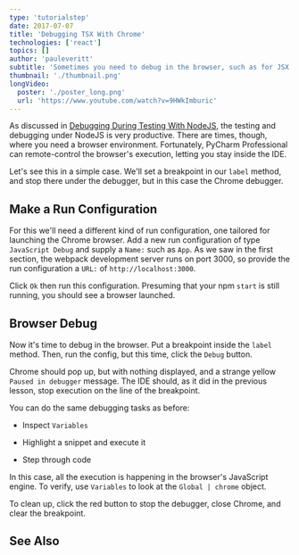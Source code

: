 ```yaml
---
type: 'tutorialstep'
date: 2017-07-07
title: 'Debugging TSX With Chrome'
technologies: ['react']
topics: []
author: 'pauleveritt'
subtitle: 'Sometimes you need to debug in the browser, such as for JSX rendering and events. Use the IDE to remote control Chrome during debugging.'
thumbnail: './thumbnail.png'
longVideo:
  poster: './poster_long.png'
  url: 'https://www.youtube.com/watch?v=9HWkImburic'
---
```


As discussed in [Debugging During Testing With NodeJS](../nodejs_debugging/), 
the testing and debugging under NodeJS is very productive. There are times, 
though, where you need a browser environment. Fortunately, PyCharm 
Professional can remote-control the browser's execution, letting you stay 
inside the IDE.

Let's see this in a simple case. We'll set a breakpoint in our `label`
method, and stop there under the debugger, but in this case the Chrome
debugger.

## Make a Run Configuration

For this we'll need a different kind of run configuration, one tailored
for launching the Chrome browser. Add a new run configuration of type
`JavaScript Debug` and supply a `Name:` such as `App`. As we
saw in the first section, the webpack development server runs on port
3000, so provide the run configuration a `URL:` of
`http://localhost:3000`.

Click `Ok` then run this configuration. Presuming that your npm `start`
is still running, you should see a browser launched.

## Browser Debug

Now it's time to debug in the browser. Put a breakpoint inside the
`label` method. Then, run the config, but this time, click the `Debug`
button.

Chrome should pop up, but with nothing displayed, and a strange yellow
`Paused in debugger` message. The IDE should, as it did in the previous
lesson, stop execution on the line of the breakpoint.

You can do the same debugging tasks as before:

- Inspect `Variables`

- Highlight a snippet and execute it

- Step through code

In this case, all the execution is happening in the browser's JavaScript
engine. To verify, use `Variables` to look at the `Global | chrome`
object.

To clean up, click the red button to stop the debugger, close Chrome, and
clear the breakpoint.

## See Also
